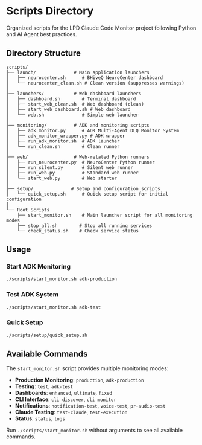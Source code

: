 # Scripts Directory

Organized scripts for the LPD Claude Code Monitor project following Python and AI Agent best practices.

## Directory Structure

```
scripts/
├── launch/              # Main application launchers
│   ├── neurocenter.sh      # BHiveQ NeuroCenter dashboard
│   └── neurocenter_clean.sh # Clean version (suppresses warnings)
│
├── launchers/           # Web dashboard launchers
│   ├── dashboard.sh        # Terminal dashboard
│   ├── start_web_clean.sh  # Web dashboard (clean)
│   ├── start_web_dashboard.sh # Web dashboard
│   └── web.sh              # Simple web launcher
│
├── monitoring/          # ADK and monitoring scripts
│   ├── adk_monitor.py      # ADK Multi-Agent DLQ Monitor System
│   ├── adk_monitor_wrapper.py # ADK wrapper
│   ├── run_adk_monitor.sh  # ADK launcher
│   └── run_clean.sh        # Clean runner
│
├── web/                 # Web-related Python runners
│   ├── run_neurocenter.py  # NeuroCenter Python runner
│   ├── run_silent.py       # Silent web runner
│   ├── run_web.py          # Standard web runner
│   └── start_web.py        # Web starter
│
├── setup/              # Setup and configuration scripts
│   └── quick_setup.sh      # Quick setup script for initial configuration
│
└── Root Scripts
    ├── start_monitor.sh    # Main launcher script for all monitoring modes
    ├── stop_all.sh        # Stop all running services
    └── check_status.sh    # Check service status
```

## Usage

### Start ADK Monitoring
```bash
./scripts/start_monitor.sh adk-production
```

### Test ADK System
```bash
./scripts/start_monitor.sh adk-test
```

### Quick Setup
```bash
./scripts/setup/quick_setup.sh
```

## Available Commands

The `start_monitor.sh` script provides multiple monitoring modes:

- **Production Monitoring**: `production`, `adk-production`
- **Testing**: `test`, `adk-test`
- **Dashboards**: `enhanced`, `ultimate`, `fixed`
- **CLI Interface**: `cli discover`, `cli monitor`
- **Notifications**: `notification-test`, `voice-test`, `pr-audio-test`
- **Claude Testing**: `test-claude`, `test-execution`
- **Status**: `status`, `logs`

Run `./scripts/start_monitor.sh` without arguments to see all available commands.